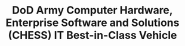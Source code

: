 ---
title: "DoD Army Computer Hardware, Enterprise Software and Solutions (CHESS) IT Best-in-Class Vehicle"
description: "CHESS provides architecturally sound standards and policy-compliant IT enterprise solutions from more than 20 prime industry IT providers to all Army activities and organizations."
url-link: "https://www.eis.army.mil/programs/chess"
type: "HTML"
gov-only: "false"
is-external: "true"
publication-date: "May 01, 2023"
reading-time: "5"
resource-type: "Information Slick"
filter: "contract-solutions"
audience: "contracts-acquisitions"
branded-offerings: "acquisition-policy-it-category"
---